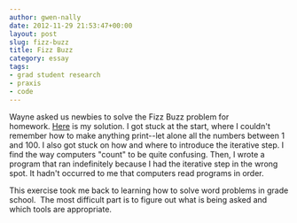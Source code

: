 ```yaml
---
author: gwen-nally
date: 2012-11-29 21:53:47+00:00
layout: post
slug: fizz-buzz
title: Fizz Buzz
category: essay
tags:
- grad student research
- praxis
- code
---
```


Wayne asked us newbies to solve the Fizz Buzz problem for homework. [Here](https://github.com/egnally/Ruby/blob/master/homework.rb) is my solution. I got stuck at the start, where I couldn't remember how to make anything print--let alone all the numbers between 1 and 100. I also got stuck on how and where to introduce the iterative step. I find the way computers "count" to be quite confusing. Then, I wrote a program that ran indefinitely because I had the iterative step in the wrong spot. It hadn't occurred to me that computers read programs in order.

This exercise took me back to learning how to solve word problems in grade school.  The most difficult part is to figure out what is being asked and which tools are appropriate.
